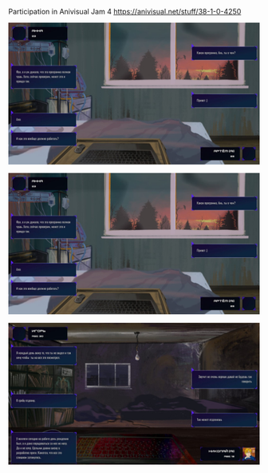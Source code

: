 Participation in Anivisual Jam 4 https://anivisual.net/stuff/38-1-0-4250


![Alt text](https://github.com/AntosCodes/the-question-of-death/blob/main/Screenshots/screenshot_1.jpg "Image 1")

![Alt text](https://github.com/AntosCodes/the-question-of-death/blob/main/Screenshots/screenshot_2.jpg "Image 2")

![Alt text](https://github.com/AntosCodes/the-question-of-death/blob/main/Screenshots/screenshot_3.jpg "Image 3")
